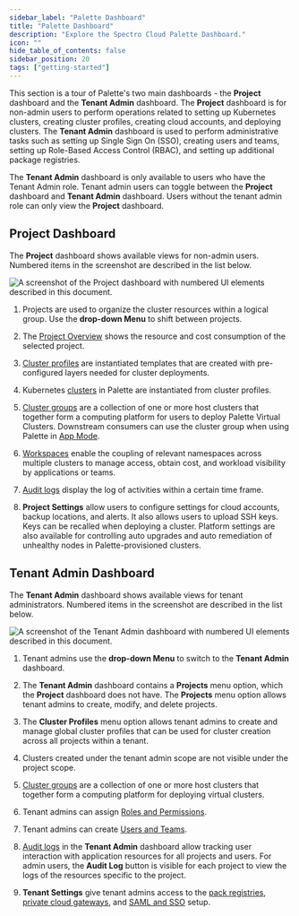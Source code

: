 ```yaml
---
sidebar_label: "Palette Dashboard"
title: "Palette Dashboard"
description: "Explore the Spectro Cloud Palette Dashboard."
icon: ""
hide_table_of_contents: false
sidebar_position: 20
tags: ["getting-started"]
---
```


This section is a tour of Palette's two main dashboards - the **Project** dashboard and the **Tenant Admin** dashboard.
The **Project** dashboard is for non-admin users to perform operations related to setting up Kubernetes clusters,
creating cluster profiles, creating cloud accounts, and deploying clusters. The **Tenant Admin** dashboard is used to
perform administrative tasks such as setting up Single Sign On (SSO), creating users and teams, setting up Role-Based
Access Control (RBAC), and setting up additional package registries.

The **Tenant Admin** dashboard is only available to users who have the Tenant Admin role. Tenant admin users can toggle
between the **Project** dashboard and **Tenant Admin** dashboard. Users without the tenant admin role can only view the
**Project** dashboard.

## Project Dashboard

The **Project** dashboard shows available views for non-admin users. Numbered items in the screenshot are described in
the list below.

<!-- Numbered items in the screenshot are described in the list below.  -->

<!-- ![project-dashboard](/project-dashboard.png) -->

![A screenshot of the Project dashboard with numbered UI elements described in this document.](/getting-started/getting-started_dashboard_project-dashboard.png)

1. Projects are used to organize the cluster resources within a logical group. Use the **drop-down Menu** to shift
   between projects.

2. The [Project Overview](../projects.md) shows the resource and cost consumption of the selected project.

3. [Cluster profiles](../profiles/cluster-profiles/cluster-profiles.md) are instantiated templates that are created with
   pre-configured layers needed for cluster deployments.

4. Kubernetes [clusters](../clusters/clusters.md) in Palette are instantiated from cluster profiles.

5. [Cluster groups](../clusters/cluster-groups/cluster-groups.md) are a collection of one or more host clusters that
   together form a computing platform for users to deploy Palette Virtual Clusters. Downstream consumers can use the
   cluster group when using Palette in [App Mode](../introduction/palette-modes.md#what-is-app-mode).

6. [Workspaces](../workspace/workspace.md) enable the coupling of relevant namespaces across multiple clusters to manage
   access, obtain cost, and workload visibility by applications or teams.

7. [Audit logs](../audit-logs/audit-logs.md) display the log of activities within a certain time frame.

8. **Project Settings** allow users to configure settings for cloud accounts, backup locations, and alerts. It also
   allows users to upload SSH keys. Keys can be recalled when deploying a cluster. Platform settings are also available
   for controlling auto upgrades and auto remediation of unhealthy nodes in Palette-provisioned clusters.

## Tenant Admin Dashboard

The **Tenant Admin** dashboard shows available views for tenant administrators. Numbered items in the screenshot are
described in the list below.

<!-- ![admin-dashboard](/admin-dashboard.png) -->

![A screenshot of the Tenant Admin dashboard with numbered UI elements described in this document.](/getting-started/getting-started_dashboard_admin-dashboard.png)

1. Tenant admins use the **drop-down Menu** to switch to the **Tenant Admin** dashboard.

2. The **Tenant Admin** dashboard contains a **Projects** menu option, which the **Project** dashboard does not have.
   The **Projects** menu option allows tenant admins to create, modify, and delete projects.

3. The **Cluster Profiles** menu option allows tenant admins to create and manage global cluster profiles that can be
   used for cluster creation across all projects within a tenant.

4. Clusters created under the tenant admin scope are not visible under the project scope.

5. [Cluster groups](../clusters/cluster-groups/cluster-groups.md) are a collection of one or more host clusters that
   together form a computing platform for deploying virtual clusters.

6. Tenant admins can assign [Roles and Permissions](../user-management/user-management.md#rbac).

7. Tenant admins can create
   [Users and Teams](../user-management/user-management.md#multi-organization-support-for-users).

8. [Audit logs](../audit-logs/audit-logs.md) in the **Tenant Admin** dashboard allow tracking user interaction with
   application resources for all projects and users. For admin users, the **Audit Log** button is visible for each
   project to view the logs of the resources specific to the project.

9. **Tenant Settings** give tenant admins access to the
   [pack registries](../registries-and-packs/registries-and-packs.md),
   [private cloud gateways](../glossary-all.md#private-cloud-gateway), and
   [SAML and SSO](../user-management/saml-sso/saml-sso.md) setup.

